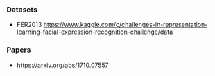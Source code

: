 ### Datasets

 - FER2013 https://www.kaggle.com/c/challenges-in-representation-learning-facial-expression-recognition-challenge/data
 
### Papers

 - https://arxiv.org/abs/1710.07557

